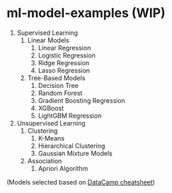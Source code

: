 # ml-model-examples (WIP)

1. Supervised Learning
   1. Linear Models
      1. Linear Regression
      2. Logistic Regression
      3. Ridge Regression
      4. Lasso Regression
   2. Tree-Based Models
      1. Decision Tree
      2. Random Forest
      3. Gradient Boosting Regression
      4. XGBoost
      5. LightGBM Regression
2. Unsupervised Learning
   1. Clustering
      1. K-Means
      2. Hierarchical Clustering
      3. Gaussian Mixture Models
   2. Association
      1. Apriori Algorithm

(Models selected based on [DataCamp cheatsheet](https://s3.amazonaws.com/assets.datacamp.com/email/other/ML+Cheat+Sheet_2.pdf))
